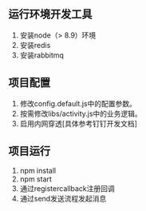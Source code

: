 ## 运行环境开发工具
1. 安装node（> 8.9）环境
2. 安装redis
3. 安装rabbitmq
     
## 项目配置
1. 修改config.default.js中的配置参数。 
2. 按需修改libs/activity.js中的业务逻辑。 
3. 启用内网穿透[具体参考钉钉开发文档]

## 项目运行
1. npm install
2. npm start
3. 通过registercallback注册回调
4. 通过send发送流程发起消息
